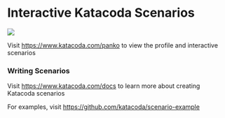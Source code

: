 # Interactive Katacoda Scenarios

[![](http://shields.katacoda.com/katacoda/panko/count.svg)](https://www.katacoda.com/panko "Get your profile on Katacoda.com")

Visit https://www.katacoda.com/panko to view the profile and interactive scenarios

### Writing Scenarios
Visit https://www.katacoda.com/docs to learn more about creating Katacoda scenarios

For examples, visit https://github.com/katacoda/scenario-example
